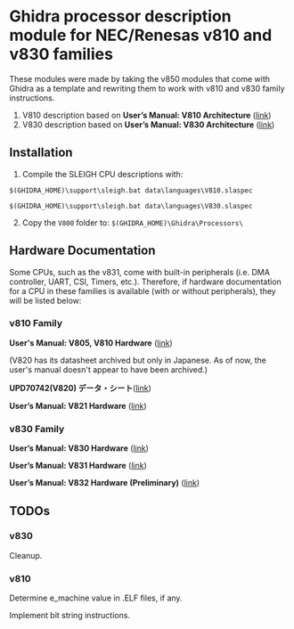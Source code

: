 # Ghidra processor description module for NEC/Renesas v810 and v830 families
These modules were made by taking the v850 modules that come with Ghidra as a template and rewriting them to work with v810 and v830 family instructions.
1. V810 description based on **User’s Manual: V810 Architecture** ([link](https://files.virtual-boy.com/download/978644/u10082ej1v0um00.pdf))
2. V830 description based on **User’s Manual: V830 Architecture** ([link](https://www.renesas.com/us/en/document/mat/v830tm-hardware))
## Installation

1. Compile the SLEIGH CPU descriptions with:

`$(GHIDRA_HOME)\support\sleigh.bat data\languages\V810.slaspec`

`$(GHIDRA_HOME)\support\sleigh.bat data\languages\V830.slaspec`

2. Copy the `V800` folder to:
`$(GHIDRA_HOME)\Ghidra\Processors\`
## Hardware Documentation
Some CPUs, such as the v831, come with built-in peripherals (i.e. DMA controller, UART, CSI, Timers, etc.). Therefore, if hardware documentation for a CPU in these families is available (with or without peripherals), they will be listed below:
### v810 Family
**User's Manual: V805, V810 Hardware** ([link](http://goliathindustries.com/vb/download/cpu/U10661EJ5V0UM00.pdf))

(V820 has its datasheet archived but only in Japanese. As of now, the user's manual doesn't appear to have been archived.)

**UPD70742(V820) データ・シート**([link](https://www.renesas.com/jp/ja/document/dst/711481))

**User’s Manual: V821 Hardware** ([link](https://www.renesas.com/us/en/document/mah/v821tm-hardware))
### v830 Family
 **User’s Manual: V830 Hardware** ([link](https://www.renesas.com/us/en/document/mat/v830tm-hardware))

 **User’s Manual: V831 Hardware** ([link](https://www.renesas.com/us/en/document/mat/v831tm-hardware))

 **User’s Manual: V832 Hardware (Preliminary)** ([link](https://www.renesas.com/us/en/document/mah/v832tm-hardware-preliminary))
## TODOs
### v830

Cleanup.

### v810
Determine e_machine value in .ELF files, if any.

Implement bit string instructions.


